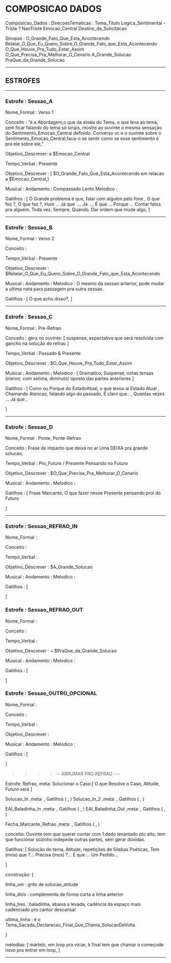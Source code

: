 # COMPOSICAO DADOS

Composicao_Dados :
  DirecoesTematicas :
    Tema_Titulo
    Logica_Sentimental - Triste ? NaoTriste
    Emocao_Central
    Destino_da_Solicitacao

  Sinopse :
    O_Grande_Fato_Que_Esta_Acontecendo
    Relatar_O_Que_Eu_Quero_Sobre_O_Grande_Fato_que_Esta_Acontecendo
    O_Que_Houve_Pra_Tudo_Estar_Assim
    O_Que_Precisa_Pra_Melhorar_O_Cenario
    A_Grande_Solucao
    PraQue_da_Grande_Solucao

---

## ESTROFES

---

### Estrofe : Sessao_A

Nome_Formal : Verso 1

Conceito : "é a Abordagem,o que da sinais do Tema, o que leva ao tema, sem ficar falando do tema só sinais, mostre ao ouvinte o mesma sensação do Sentimento_Emocao_Central definido. Converso vc e o ouvinte sobre o Sentimento_Emocao_Central,faca-o se sentir como se esse sentimento é pra ele sobre ele,"

Objetivo_Descrever:  a $Emocao_Central

Tempo_Verbal : Presente

Objetivo_Descrever : [ $O_Grande_Fato_Que_Esta_Acontecendo em relacao a $Emocao_Central,]

Musical :
  Andamento : Compassado Lento
  Melodico :

Gatilhos : [
O Grande problema é que,
falar com alguém pelo fone ,
O que fez ?,
O que faz ?,
Hum ...
Já que ..., Já ...,
É que ...
Porque ...
Contar fatos pra alguém,
Toda vez,
Sempre,
Quando,
Dar ordem que mude algo,
]


---

### Estrofe : Sessao_B

Nome_Formal : Verso 2

Conceito :

Tempo_Verbal : Presente

Objetivo_Descrever : $Relatar_O_Que_Eu_Quero_Sobre_O_Grande_Fato_que_Esta_Acontecendo

Musical :
  Andamento :
  Melodico : O mesmo da sessao anterior, pode mudar a ultima nota para passagem pra outra sessao.

Gatilhos : [
O que acho disso?,
]


---

### Estrofe : Sessao_C

Nome_Formal : Pre-Refrao

Conceito : gera no ouvinte: [ suspense, expectativa que será resolvida com gancho na solução do refrao  ]

Tempo_Verbal : Passado & Presente

Objetivo_Descrever : $O_Que_Houve_Pra_Tudo_Estar_Assim

Musical :
  Andamento :
  Melodico : [ Dramatico, Suspense, notas tensas (menor, com setima, diminuto) oposto das partes anteriores ]

Gatilhos : [
Como ou Porque do EstadoAtual,
o que levou ai Estado Atual , Chamando Atencao,
falando algo do passado,
É claro que...,
Quantas vezes ...
Já que ,

]


---

### Estrofe : Sessao_D

Nome_Formal : Ponte, Ponte-Refrao

Conceito : Frase de impacto que deixa no ar Uma DEIXA pra grande solucao,

Tempo_Verbal : Pro_Futuro / Presente Pensando no Futuro

Objetivo_Descrever : $O_Que_Precisa_Pra_Melhorar_O_Cenario

Musical :
  Andamento :
  Melodico :

Gatilhos : [
Frase Marcante,
O que fazer nesse Presente pensando pról do Futuro

]


---


### Estrofe : Sessao_REFRAO_IN

Nome_Formal :

Conceito :

Tempo_Verbal :

Objetivo_Descrever : $A_Grande_Solucao

Musical :
  Andamento :
  Melodico :

Gatilhos : [

]


### Estrofe : Sessao_REFRAO_OUT

Nome_Formal :

Conceito :

Tempo_Verbal :

Objetivo_Descrever : + $PraQue_da_Grande_Solucao

Musical :
  Andamento :
  Melodico :

Gatilhos : [

]


### Estrofe : Sessao_OUTRO_OPCIONAL

Nome_Formal :

Conceito :

Tempo_Verbal :

Objetivo_Descrever :

Musical :
  Andamento :
  Melodico :

Gatilhos : [

]

>>>> -- ARRUMAR PRO REFRAO ---



Estrofe: Refrao, meta: Solucionar o Caso:[ O que Resolve o Caso, Atitude, Futuro será ]

  Solucao_In  ,meta: , Gatilhos ( , )
  Solucao_In_2 ,meta: , Gatilhos ( , )

  EAI_Baladinha_In ,meta: , Gatilhos ( , )
  EAI_Baladinha_Out ,meta: , Gatilhos ( , )

  Fecha_Marcante_Refrao ,meta: , Gatilhos ( , )


conceito: Ouvinte tem que querer contar com 1 dedo levantado pto alto, tem que funcionar sozinho indepede outras partes, sem gerar dúvidas.

Gatilhos: [
  Solução do tema,
  Atitude,
  repetições de Silabas Poéticas,
  Tem (mos) que ?...
  Precisa (mos) ?...
  É que ...
  Um Pedido...

]

construção: {

 linha_um : grito de solucao_atitude

 linha_dois : complementa de forma curta a linha anterior

 linha_tres : baladinha, abaixa a levada, cadência da espaço mais cadenciado pro cantor descansar

ultima_linha : é o Tema_Sacada_Declaracao_Final_Que_Chama_SolucaoDeVolta

}

melodias: [  martelo,  em loop pra viciar, k final tem que chamar o começode novo pra entrar em loop, ]

---
